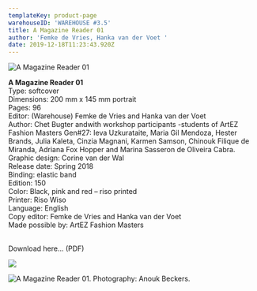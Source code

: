 ```yaml
---
templateKey: product-page
warehouseID: 'WAREHOUSE #3.5'
title: A Magazine Reader 01
author: 'Femke de Vries, Hanka van der Voet '
date: 2019-12-18T11:23:43.920Z
---
```

![A Magazine Reader 01](/img/a-magazine-reader-v-gue.jpg "A Magazine Reader 01")

**A Magazine Reader 01**\
Type: softcover\
Dimensions: 200 mm x 145 mm portrait\
Pages: 96\
Editor: (Warehouse) Femke de Vries and Hanka van der Voet\
Author: Chet Bugter andwith workshop participants -students of ArtEZ Fashion Masters Gen#27: Ieva Uzkurataite, Maria Gil Mendoza, Hester Brands, Julia Kaleta, Cinzia Magnani, Karmen Samson, Chinouk Filique de Miranda, Adriana Fox Hopper and Marina Sasseron de Oliveira Cabra.\
Graphic design: Corine van der Wal\
Release date: Spring 2018\
Binding: elastic band\
Edition: 150\
Color: Black, pink and red – riso printed\
Printer: Riso Wiso\
Language: English\
Copy editor: Femke de Vries and Hanka van der Voet\
Made possible by: ArtEZ Fashion Masters

\
Download here... (PDF) 

![](/img/02_a-magazine-reader-01_photo_anouk-beckers.jpg)

![A Magazine Reader 01. Photography: Anouk Beckers. ](/img/01_a-magazine-reader-01_photo_anouk-beckers.jpg "A Magazine Reader 01. Photography: Anouk Beckers. ")
